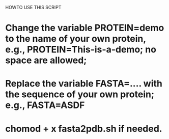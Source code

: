 HOWTO USE THIS SCRIPT
# Change the variable PROTEIN=demo to the name of your own protein, e.g., PROTEIN=This-is-a-demo; no space are allowed;
# Replace the variable FASTA=.... with the sequence of your own protein; e.g., FASTA=ASDF 
# chomod + x fasta2pdb.sh if needed.
